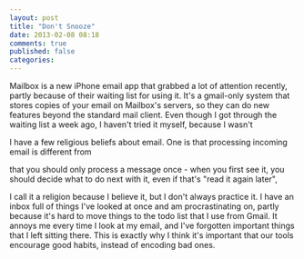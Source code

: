 ```yaml
---
layout: post
title: "Don't Snooze"
date: 2013-02-08 08:18
comments: true
published: false
categories: 
---
```


Mailbox is a new iPhone email app that grabbed a lot of attention recently, partly because of their waiting list for using it.
It's a gmail-only system that stores copies of your email on Mailbox's servers, so they can do new features beyond the standard mail client.
Even though I got through the waiting list a week ago, I haven't tried it myself, because I wasn't 

I have a few religious beliefs about email.
One is that processing incoming email is different from 

that you should only process a message once - when you first see it, you should decide what to do next with it, even if that's "read it again later", 


I call it a religion because I believe it, but I don't always practice
it. I have an inbox full of things I've looked at once and am
procrastinating on, partly because it's hard to move things to the
todo list that I use from Gmail. It annoys me every time I look at my
email, and I've forgotten important things that I left sitting
there. This is exactly why I think it's important that our tools
encourage good habits, instead of encoding bad ones.